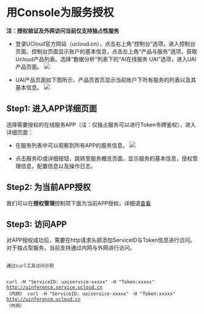 

# 用Console为服务授权
**注：授权验证及外网访问当前仅支持独占性服务**

  * 登录UCloud官方网站（ucloud.cn），点击右上角“控制台”选项，进入控制台页面。控制台页面显示账户的基本信息，点击左上角“产品与服务”选项，获取Ucloud产品列表。选择“数据分析”列表下的“AI在线服务 UAI”选项，进入UAI产品页面。
![](ai/uai-inference/images/use/optlist/create/create_1.png)

  * UAI产品页面如下图所示，产品页首页显示当前账户下所有服务的列表以及其基本信息。
![](ai/uai-inference/images/use/optlist/create/create_2.png)

## Step1: 进入APP详细页面
选择需要授权的在线服务APP（注：仅独占服务可以进行Token令牌鉴权），进入详细页面：

  * 在服务列表中可以观察到所有APP的服务信息。
![](ai/uai-inference/images/use/optlist/create/create_4.png)

  * 点击服务ID或详细按钮，跳转至服务概览页面，显示服务的基本信息，授权管理信息，配置信息以及操作日志。

## Step2: 为当前APP授权
我们可以在**授权管理**控制项下面为当前APP授权，详细请[查看](management_monitor/utoken/operation/mgr_client/auth_client)

## Step3: 访问APP
对APP授权成功后，需要在http请求头部添加ServiceID与Token信息进行访问。 对于独占型服务，当前支持通过内网与外网进行访问。

<code>
通过curl工具访问示例

curl -H "ServiceID: uaiservice-xxxxx" -H "Token:xxxxx" http://uinference.service.ucloud.cn （内网）
curl -H "ServiceID: uaiservice-xxxxx" -H "Token:xxxxx" http://uinference.ucloud.cn （外网）
</code>

